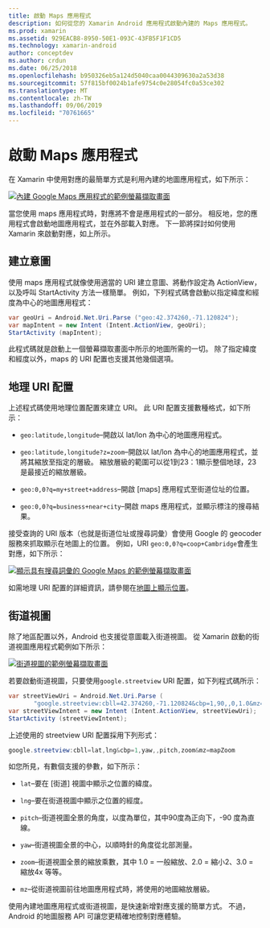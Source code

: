 ```yaml
---
title: 啟動 Maps 應用程式
description: 如何從您的 Xamarin Android 應用程式啟動內建的 Maps 應用程式。
ms.prod: xamarin
ms.assetid: 929EACB8-8950-50E1-093C-43FB5F1F1CD5
ms.technology: xamarin-android
author: conceptdev
ms.author: crdun
ms.date: 06/25/2018
ms.openlocfilehash: b950326eb5a124d5040caa0044309630a2a53d38
ms.sourcegitcommit: 57f815bf0024b1afe9754c0e28054fc0a53ce302
ms.translationtype: MT
ms.contentlocale: zh-TW
ms.lasthandoff: 09/06/2019
ms.locfileid: "70761665"
---
```

# <a name="launching-the-maps-application"></a>啟動 Maps 應用程式

在 Xamarin 中使用對應的最簡單方式是利用內建的地圖應用程式，如下所示：

[![內建 Google Maps 應用程式的範例螢幕擷取畫面](maps-application-images/01-mapsapplication.png)](maps-application-images/01-mapsapplication.png#lightbox)

當您使用 maps 應用程式時，對應將不會是應用程式的一部分。 相反地，您的應用程式會啟動地圖應用程式，並在外部載入對應。 下一節將探討如何使用 Xamarin 來啟動對應，如上所示。

## <a name="creating-the-intent"></a>建立意圖

使用 maps 應用程式就像使用適當的 URI 建立意圖、將動作設定為 ActionView，以及呼叫 StartActivity 方法一樣簡單。 例如，下列程式碼會啟動以指定緯度和經度為中心的地圖應用程式：

```csharp
var geoUri = Android.Net.Uri.Parse ("geo:42.374260,-71.120824");
var mapIntent = new Intent (Intent.ActionView, geoUri);
StartActivity (mapIntent);
```

此程式碼就是啟動上一個螢幕擷取畫面中所示的地圖所需的一切。 除了指定緯度和經度以外，maps 的 URI 配置也支援其他幾個選項。

## <a name="geo-uri-scheme"></a>地理 URI 配置

上述程式碼使用地理位置配置來建立 URI。 此 URI 配置支援數種格式，如下所示：

- `geo:latitude,longitude`&ndash;開啟以 lat/lon 為中心的地圖應用程式。 

- `geo:latitude,longitude?z=zoom`&ndash;開啟以 lat/lon 為中心的地圖應用程式，並將其縮放至指定的層級。 縮放層級的範圍可以從1到23：1顯示整個地球，23是最接近的縮放層級。

- `geo:0,0?q=my+street+address`&ndash;開啟 [maps] 應用程式至街道位址的位置。 

- `geo:0,0?q=business+near+city`&ndash;開啟 maps 應用程式，並顯示標注的搜尋結果。 

接受查詢的 URI 版本（也就是街道位址或搜尋詞彙）會使用 Google 的 geocoder 服務來抓取顯示在地圖上的位置。 例如，URI `geo:0,0?q=coop+Cambridge`會產生對應，如下所示：

[![顯示具有搜尋詞彙的 Google Maps 的範例螢幕擷取畫面](maps-application-images/02-mapsearch.png)](maps-application-images/02-mapsearch.png#lightbox)

如需地理 URI 配置的詳細資訊，請參閱在[地圖上顯示位置](https://developer.android.com/guide/components/intents-common.html#Maps)。

## <a name="street-view"></a>街道視圖

除了地區配置以外，Android 也支援從意圖載入街道視圖。 從 Xamarin 啟動的街道視圖應用程式範例如下所示：

[![街道視圖的範例螢幕擷取畫面](maps-application-images/03-streetview.png)](maps-application-images/03-streetview.png#lightbox)

若要啟動街道視圖，只要使用`google.streetview` URI 配置，如下列程式碼所示：

```csharp
var streetViewUri = Android.Net.Uri.Parse (
       "google.streetview:cbll=42.374260,-71.120824&cbp=1,90,,0,1.0&mz=20");  
var streetViewIntent = new Intent (Intent.ActionView, streetViewUri);  
StartActivity (streetViewIntent);
```

上述使用的 streetview URI 配置採用下列形式：

```csharp
google.streetview:cbll=lat,lng&cbp=1,yaw,,pitch,zoom&mz=mapZoom
```

如您所見，有數個支援的參數，如下所示：

- `lat`&ndash;要在 [街道] 視圖中顯示之位置的緯度。

- `lng`&ndash;要在街道視圖中顯示之位置的經度。

- `pitch`&ndash;街道視圖全景的角度，以度為單位，其中90度為正向下，-90 度為直線。

- `yaw`&ndash;街道視圖全景的中心，以順時針的角度從北部測量。

- `zoom`&ndash;街道視圖全景的縮放乘數，其中 1.0 = 一般縮放、2.0 = 縮小2、3.0 = 縮放4x 等等。

- `mz`&ndash;從街道視圖前往地圖應用程式時，將使用的地圖縮放層級。

使用內建地圖應用程式或街道視圖，是快速新增對應支援的簡單方式。 不過，Android 的地圖服務 API 可讓您更精確地控制對應體驗。
